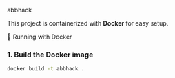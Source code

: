 abbhack

This project is containerized with **Docker** for easy setup.

🚀 Running with Docker

### 1. Build the Docker image
```bash
docker build -t abbhack .


